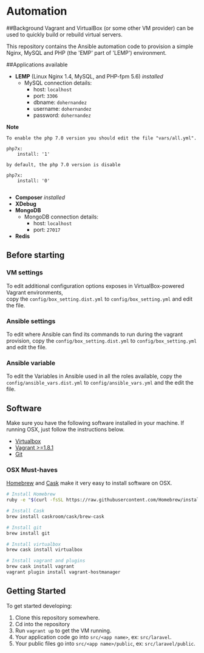 # Automation
##Background
Vagrant and VirtualBox (or some other VM provider) can be used to quickly build or rebuild virtual servers.

This repository contains the Ansible automation code to provision a simple Nginx, MySQL and PHP (the 'EMP' part of 'LEMP') environment.

##Applications available

- **LEMP** (Linux Nginx 1.4, MySQL, and PHP-fpm 5.6) _installed_
    + MySQL connection details:
        * host: `localhost`
        * port: `3306`
        * dbname: `dohernandez`
        * username: `dohernandez`
        * password: `dohernandez`

**Note**

```
To enable the php 7.0 version you should edit the file "vars/all.yml".

php7x:
    install: '1'
    
by default, the php 7.0 version is disable

php7x:
    install: '0'
    
```
  
- **Composer** _installed_
- **XDebug**
- **MongoDB**
    + MongoDB connection details:
        * host: `localhost`
        * port: `27017`
- **Redis**

## Before starting
### VM settings
To edit additional configuration options exposes in VirtualBox-powered Vagrant environments,  
copy the `config/box_setting.dist.yml` to `config/box_setting.yml` and edit the file.

### Ansible settings
To edit where Ansible can find its commands to run during the vagrant provision, 
copy the `config/box_setting.dist.yml` to `config/box_setting.yml` and edit the file.

### Ansible variable
To edit the Variables in Ansible used in all the roles available, 
copy the `config/ansible_vars.dist.yml` to `config/ansible_vars.yml` and the edit the file.

## Software

Make sure you have the following software installed in your machine. If running OSX, just follow the instructions below.

+ [Virtualbox](https://www.virtualbox.org/wiki/Downloads)
+ [Vagrant >=1.8.1](https://www.vagrantup.com/downloads.html)
+ [Git](https://git-scm.com/downloads)

### OSX Must-haves

[Homebrew](http://brew.sh/) and [Cask](http://caskroom.io/) make it very easy to install software on OSX.

```bash
# Install Homebrew
ruby -e "$(curl -fsSL https://raw.githubusercontent.com/Homebrew/install/master/install)"

# Install Cask
brew install caskroom/cask/brew-cask

# Install git
brew install git

# Install virtualbox
brew cask install virtualbox

# Install vagrant and plugins
brew cask install vagrant
vagrant plugin install vagrant-hostmanager
```

## Getting Started

To get started developing:

1. Clone this repository somewhere.
2. Cd into the repository
3. Run `vagrant up` to get the VM running.
4. Your application code go into `src/<app name>`, ex: `src/laravel`.
5. Your public files go into `src/<app name>/public`, ex: `src/laravel/public`.
